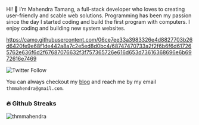 Hi! 👋 I’m Mahendra Tamang, a full-stack developer who loves to creating user-friendly and scable web solutions. Programming has been my passion since the day I started coding and build the first program with computers. I enjoy coding and building new system websites.

https://camo.githubusercontent.com/06ce7ee33a3983326e4d8827703b26d6420fe9e68f1de442a8a7c2e5ed8d0bc4/68747470733a2f2f6b6f6d617265762e636f6d2f67687076632f3f757365726e616d653d73616368696e6b6972616e7469

![Twitter Follow](https://img.shields.io/twitter/follow/thmmahendra?label=Follow%20%40me&style=social)

You can always checkout my [blog](https://www.wprefers.com/) and reach me by my email `thmmahendra@gmail.com`.

### 🔥 Github Streaks
<img src="https://github-readme-streak-stats.herokuapp.com/?user=thmmahendra&theme=black-ice&hide_border=true&stroke=0000&background=0D1117&ring=e05397&fire=e05397&currStreakLabel=e05397&bg_color=30,e96443,904e95&title_color=fff&text_color=fff" alt="thmmahendra" />
